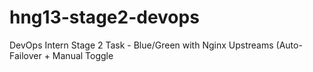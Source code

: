 # hng13-stage2-devops
DevOps Intern Stage 2 Task -  Blue/Green with Nginx Upstreams (Auto-Failover + Manual Toggle
